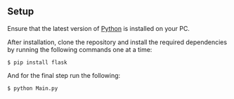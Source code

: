 ## Setup

Ensure that the latest version of [Python](https://www.python.org/) is installed on your PC.

After installation, clone the repository and install the required dependencies by running the following commands one at a time:

    $ pip install flask


And for the final step run the following:

    $ python Main.py